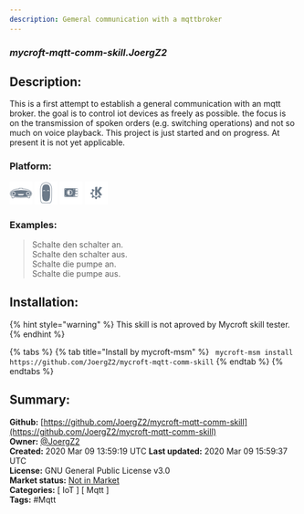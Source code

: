 ```yaml
---
description: Gemeral communication with a mqttbroker
---
```


### _mycroft-mqtt-comm-skill.JoergZ2_  
## Description:  
This is a first attempt to establish a general communication with an mqtt broker. the goal is to control iot devices as freely as possible. the focus is on the transmission of spoken orders (e.g. switching operations) and not so much on voice playback. This project is just started and on progress. At present it is not yet applicable.  
  
  
### Platform:  
 ![Mark I](../.gitbook/assets/mark-1-icon.png)  ![Mark II](../.gitbook/assets/mark-2-icon.png)  ![Picroft](../.gitbook/assets/picroft-icon.png)  ![plasmoid](../.gitbook/assets/kde.png)   
### Examples:  
> Schalte den schalter an.  
> Schalte den schalter aus.  
> Schalte die pumpe an.  
> Schalte die pumpe aus.  
  
## Installation:  
{% hint style="warning" %}
This skill is not aproved by Mycroft skill tester.
{% endhint %}
    
{% tabs %}
{% tab title="Install by mycroft-msm" %}
``` mycroft-msm install https://github.com/JoergZ2/mycroft-mqtt-comm-skill```
{% endtab %}
  {% endtabs %}
    
## Summary:  
**Github:** [https://github.com/JoergZ2/mycroft-mqtt-comm-skill](https://github.com/JoergZ2/mycroft-mqtt-comm-skill)  
**Owner:** [@JoergZ2](https://github.com/JoergZ2)  
**Created:** 2020 Mar 09 13:59:19 UTC  **Last updated:** 2020 Mar 09 15:59:37 UTC  
**License:** GNU General Public License v3.0  
**Market status:** [Not in Market](https://market.mycroft.ai/skill/)  
**Categories:** [ IoT ] [ Mqtt ]   
**Tags:** \#Mqtt   
